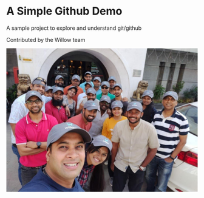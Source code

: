 # A Simple Github Demo

A sample project to explore and understand git/github

Contributed by the Willow team

![Willow Team](./Willow-Gallery/IMG_5616.JPG)
